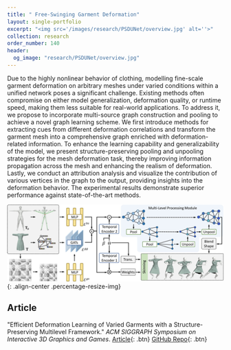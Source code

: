 ```yaml
---
title: " Free-Swinging Garment Deformation"
layout: single-portfolio
excerpt: "<img src='/images/research/PSDUNet/overview.jpg' alt=''>"
collection: research
order_number: 140
header: 
  og_image: "research/PSDUNet/overview.jpg"
---
```


Due to the highly nonlinear behavior of clothing, modelling fine-scale garment deformation on arbitrary meshes under varied conditions within a unified network poses a significant challenge. Existing methods often compromise on either model generalization, deformation quality, or runtime speed, making them less suitable for real-world applications. To address it, we propose to incorporate multi-source graph construction and pooling to achieve a novel graph learning scheme. We first introduce methods for extracting cues from different deformation correlations and transform the garment mesh into a comprehensive graph enriched with deformation-related information. To enhance the learning capability and generalizability of the model, we present structure-preserving pooling and unpooling strategies for the mesh deformation task, thereby improving information propagation across the mesh and enhancing the realism of deformation. Lastly, we conduct an attribution analysis and visualize the contribution of various vertices in the graph to the output, providing insights into the deformation behavior. The experimental results demonstrate superior performance against state-of-the-art methods. 

![](/images/research/PSDUNet/overview.jpg){: .align-center .percentage-resize-img}

## Article

"Efficient Deformation Learning of Varied Garments with a Structure-Preserving Multilevel Framework." *ACM SIGGRAPH Symposium on Interactive 3D Graphics and Games*. [Article](https://i3dsymposium.org/2024/papers.html#learning-to-move){: .btn} [GitHub Repo](https://github.com/GlowingHorse/){: .btn}

